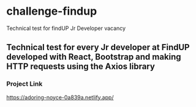 # challenge-findup
Technical test for findUP Jr Developer vacancy

## Technical test for every Jr developer at FindUP developed with React, Bootstrap and making HTTP requests using the Axios library


### Project Link

https://adoring-noyce-0a839a.netlify.app/
